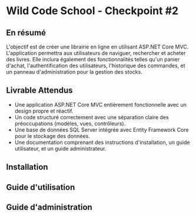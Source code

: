 # Wild Code School - Checkpoint #2

## En résumé

L'objectif est de créer une librairie en ligne en utilisant ASP.NET Core MVC.
L'application permettra aux utilisateurs de naviguer, rechercher et acheter des
livres. Elle inclura également des fonctionnalités telles qu'un panier d'achat,
l'authentification des utilisateurs, l'historique des commandes, et un panneau
d'administration pour la gestion des stocks.

## Livrable Attendus

- Une application ASP.NET Core MVC entièrement fonctionnelle avec un design propre et réactif.
- Un code structuré correctement avec une séparation claire des préoccupations (modèles, vues, contrôleurs).
- Une base de données SQL Server intégrée avec Entity Framework Core pour le stockage des données.
- Une documentation comprenant des instructions d'installation, un guide utilisateur, et un guide administrateur.

## Installation

## Guide d'utilisation

## Guide d'administration
